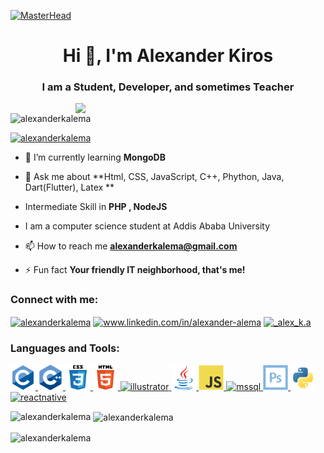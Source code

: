 [![MasterHead](https://encrypted-tbn0.gstatic.com/images?q=tbn:ANd9GcSxBQz95AprdEcYm7Io9wAM50YSvsojdrFVqw&usqp=CAU)](https://rishavchanda.io)
<h1 align="center">Hi 👋, I'm Alexander Kiros</h1>
<h3 align="center">I am a Student, Developer, and sometimes Teacher</h3>
<img align="right" width="400" src ="https://encrypted-tbn0.gstatic.com/images?q=tbn:ANd9GcRRCgqE_hUBnFrHvPhkEG3EtBFHtsk3VNskRA&usqp=CAU" >

<p align="left"> <img src="https://komarev.com/ghpvc/?username=alexanderkalema&label=Profile%20views&color=0e75b6&style=flat" alt="alexanderkalema" /> </p>

<p align="left"> <a href="https://twitter.com/alexanderkalema" target="blank"><img src="https://img.shields.io/twitter/follow/alexanderkalema?logo=twitter&style=for-the-badge" alt="alexanderkalema" /></a> </p>

- 🌱 I’m currently learning **MongoDB**

- 💬 Ask me about **Html, CSS, JavaScript, C++, Phython, Java, Dart(Flutter), Latex **

- Intermediate Skill in **PHP , NodeJS**

- I am a computer science student at Addis Ababa University  

- 📫 How to reach me **alexanderkalema@gmail.com**

- ⚡ Fun fact **Your friendly IT neighborhood, that's me!**

<h3 align="left">Connect with me:</h3>
<p align="left">
<a href="https://twitter.com/alexanderkalema" target="blank"><img align="center" src="https://raw.githubusercontent.com/rahuldkjain/github-profile-readme-generator/master/src/images/icons/Social/twitter.svg" alt="alexanderkalema" height="30" width="40" /></a>
<a href="https://linkedin.com/in/www.linkedin.com/in/alexander-alema" target="blank"><img align="center" src="https://raw.githubusercontent.com/rahuldkjain/github-profile-readme-generator/master/src/images/icons/Social/linked-in-alt.svg" alt="www.linkedin.com/in/alexander-alema" height="30" width="40" /></a>
<a href="https://instagram.com/_alex_k.a" target="blank"><img align="center" src="https://raw.githubusercontent.com/rahuldkjain/github-profile-readme-generator/master/src/images/icons/Social/instagram.svg" alt="_alex_k.a" height="30" width="40" /></a>
</p>

<h3 align="left">Languages and Tools:</h3>
<p align="left"> <a href="https://www.cprogramming.com/" target="_blank" rel="noreferrer"> <img src="https://raw.githubusercontent.com/devicons/devicon/master/icons/c/c-original.svg" alt="c" width="40" height="40"/> </a> <a href="https://www.w3schools.com/cpp/" target="_blank" rel="noreferrer"> <img src="https://raw.githubusercontent.com/devicons/devicon/master/icons/cplusplus/cplusplus-original.svg" alt="cplusplus" width="40" height="40"/> </a> <a href="https://www.w3schools.com/css/" target="_blank" rel="noreferrer"> <img src="https://raw.githubusercontent.com/devicons/devicon/master/icons/css3/css3-original-wordmark.svg" alt="css3" width="40" height="40"/> </a> <a href="https://www.w3.org/html/" target="_blank" rel="noreferrer"> <img src="https://raw.githubusercontent.com/devicons/devicon/master/icons/html5/html5-original-wordmark.svg" alt="html5" width="40" height="40"/> </a> <a href="https://www.adobe.com/in/products/illustrator.html" target="_blank" rel="noreferrer"> <img src="https://www.vectorlogo.zone/logos/adobe_illustrator/adobe_illustrator-icon.svg" alt="illustrator" width="40" height="40"/> </a> <a href="https://www.java.com" target="_blank" rel="noreferrer"> <img src="https://raw.githubusercontent.com/devicons/devicon/master/icons/java/java-original.svg" alt="java" width="40" height="40"/> </a> <a href="https://developer.mozilla.org/en-US/docs/Web/JavaScript" target="_blank" rel="noreferrer"> <img src="https://raw.githubusercontent.com/devicons/devicon/master/icons/javascript/javascript-original.svg" alt="javascript" width="40" height="40"/> </a> <a href="https://www.microsoft.com/en-us/sql-server" target="_blank" rel="noreferrer"> <img src="https://www.svgrepo.com/show/303229/microsoft-sql-server-logo.svg" alt="mssql" width="40" height="40"/> </a> <a href="https://www.photoshop.com/en" target="_blank" rel="noreferrer"> <img src="https://raw.githubusercontent.com/devicons/devicon/master/icons/photoshop/photoshop-line.svg" alt="photoshop" width="40" height="40"/> </a> <a href="https://www.python.org" target="_blank" rel="noreferrer"> <img src="https://raw.githubusercontent.com/devicons/devicon/master/icons/python/python-original.svg" alt="python" width="40" height="40"/> </a> <a href="https://reactnative.dev/" target="_blank" rel="noreferrer"> <img src="https://reactnative.dev/img/header_logo.svg" alt="reactnative" width="40" height="40"/> </a> </p>

<p><img align="left" src="https://github-readme-stats.vercel.app/api/top-langs?username=alexanderkalema&show_icons=true&locale=en&layout=compact" alt="alexanderkalema" /></p>

<p>&nbsp;<img align="center" src="https://github-readme-stats.vercel.app/api?username=alexanderkalema&show_icons=true&locale=en" alt="alexanderkalema" /></p>

<p><img align="center" src="https://github-readme-streak-stats.herokuapp.com/?user=alexanderkalema&" alt="alexanderkalema" /></p>
 
